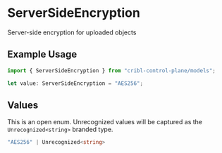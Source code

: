 # ServerSideEncryption

Server-side encryption for uploaded objects

## Example Usage

```typescript
import { ServerSideEncryption } from "cribl-control-plane/models";

let value: ServerSideEncryption = "AES256";
```

## Values

This is an open enum. Unrecognized values will be captured as the `Unrecognized<string>` branded type.

```typescript
"AES256" | Unrecognized<string>
```